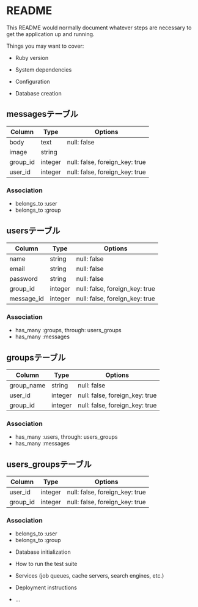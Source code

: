 # README

This README would normally document whatever steps are necessary to get the
application up and running.

Things you may want to cover:

* Ruby version

* System dependencies

* Configuration

* Database creation

## messagesテーブル

|Column|Type|Options|
|------|----|-------|
|body|text|null: false|
|image|string|
|group_id|integer|null: false, foreign_key: true|
|user_id|integer|null: false, foreign_key: true|

### Association
- belongs_to :user
- belongs_to :group

## usersテーブル

|Column|Type|Options|
|------|----|-------|
|name|string|null: false|
|email|string|null: false|
|password|string|null: false|
|group_id|integer|null: false, foreign_key: true|
|message_id|integer|null: false, foreign_key: true|

### Association
- has_many :groups, through: users_groups
- has_many :messages

## groupsテーブル

|Column|Type|Options|
|------|----|-------|
|group_name|string|null: false|
|user_id|integer|null: false, foreign_key: true|
|group_id|integer|null: false, foreign_key: true|

### Association
- has_many :users, through: users_groups
- has_many :messages

## users_groupsテーブル

|Column|Type|Options|
|------|----|-------|
|user_id|integer|null: false, foreign_key: true|
|group_id|integer|null: false, foreign_key: true|

### Association
- belongs_to :user
- belongs_to :group

* Database initialization

* How to run the test suite

* Services (job queues, cache servers, search engines, etc.)

* Deployment instructions

* ...
